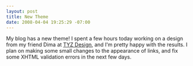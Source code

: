 ```yaml
---
layout: post
title: New Theme
date: 2008-04-04 19:25:29 -07:00
---
```


My blog has a new theme! I spent a few hours today working on a design from my friend Dima at <a href="http://www.tyzdesign.net/">TYZ Design</a>, and I'm pretty happy with the results. I plan on making some small changes to the appearance of links, and fix some XHTML validation errors in the next few days.
